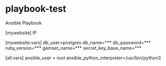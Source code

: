 # playbook-test
Ansible Playbook

[mywebsite]
IP

[mywebsite:vars]
db_user=postgres 
db_name=***
db_password=***
ruby_version=***
gemset_name=*** 
secret_key_base_name=***

[all:vars]
ansible_user = root
ansible_python_interpreter=/usr/bin/python3

